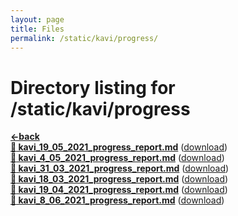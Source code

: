 ```yaml
---
layout: page
title: Files
permalink: /static/kavi/progress/
---
```


# Directory listing for /static/kavi/progress
[**<-back**](/static/kavi)  
[**:page_facing_up: kavi_19_05_2021_progress_report.md**](kavi_19_05_2021_progress_report) ([download](kavi_19_05_2021_progress_report.md))  
[**:page_facing_up: kavi_4_05_2021_progress_report.md**](kavi_4_05_2021_progress_report) ([download](kavi_4_05_2021_progress_report.md))  
[**:page_facing_up: kavi_31_03_2021_progress_report.md**](kavi_31_03_2021_progress_report) ([download](kavi_31_03_2021_progress_report.md))  
[**:page_facing_up: kavi_18_03_2021_progress_report.md**](kavi_18_03_2021_progress_report) ([download](kavi_18_03_2021_progress_report.md))  
[**:page_facing_up: kavi_19_04_2021_progress_report.md**](kavi_19_04_2021_progress_report) ([download](kavi_19_04_2021_progress_report.md))  
[**:page_facing_up: kavi_8_06_2021_progress_report.md**](kavi_8_06_2021_progress_report) ([download](kavi_8_06_2021_progress_report.md))  
